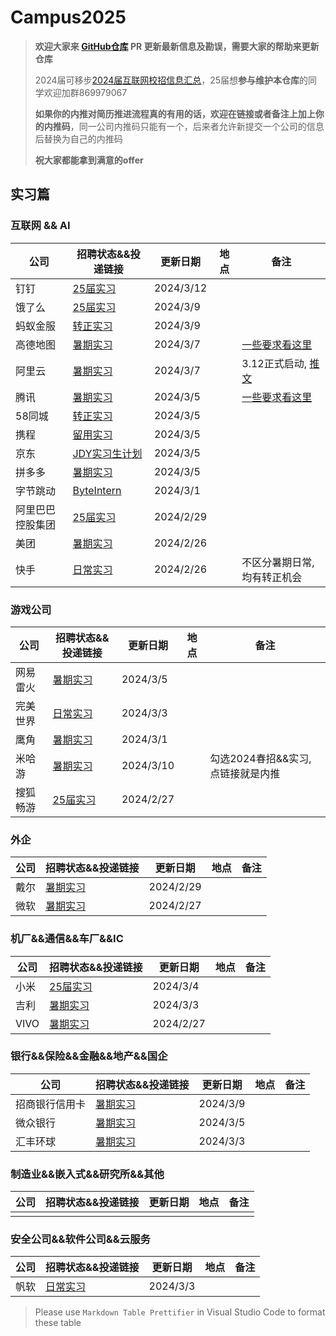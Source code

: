 # Campus2025

> **欢迎大家来 [GitHub仓库](https://github.com/NAOSI-DLUT/Campus2025) PR 更新最新信息及勘误，需要大家的帮助来更新仓库**
>
> 2024届可移步[2024届互联网校招信息汇总](https://campus2024.top/)，25届想**参与维护本仓库**的同学欢迎加群869979067
>
> **如果你的内推对简历推进流程真的有用的话，欢迎在链接或者备注上加上你的内推码**，同一公司内推码只能有一个，后来者允许新提交一个公司的信息后替换为自己的内推码
>
> **祝大家都能拿到满意的offer**

## 实习篇

### 互联网 && AI

| 公司             | 招聘状态&&投递链接                                                                                                                                                                | 更新日期  | 地点 | 备注                                                                              |
|----------------|-----------------------------------------------------------------------------------------------------------------------------------------------------------------------------------|-----------|------|-----------------------------------------------------------------------------------|
| 钉钉         | [25届实习](https://talent.dingtalk.com/campus/position-list?campusType=internship&lang=zh)  | 2024/3/12  |      | |
| 饿了么         | [25届实习](https://talent.ele.me/campus/position-list?campusType=internship&lang=zh)  | 2024/3/9  |      | |
| 蚂蚁金服         | [转正实习](https://talent.antgroup.com/campus-full-list)  | 2024/3/9  |      | |
| 高德地图         | [暑期实习](https://talent.amap.com/campus/position-list?campusType=internship&lang=zh)                                                                                            | 2024/3/7  |      | [一些要求看这里](https://talent.amap.com/campus/notice?code=1&lang=zh&tab=notice) |
| 阿里云           | [暑期实习](https://careers.aliyun.com/home?lang=zh)                                                                                                                               | 2024/3/7  |      | 3.12正式启动, [推文](https://mp.weixin.qq.com/s/RRsKUjQjrsoybyATofFaoQ)           |
| 腾讯             | [暑期实习](https://join.qq.com/post.html?query=p_2)                                                                                                                               | 2024/3/5  |      | [一些要求看这里](https://join.qq.com/detail.html?id=270)                          |
| 58同城           | [转正实习](https://campus.58.com/campus/jobs)                                                                                                                                     | 2024/3/5  |      |                                                                                   |
| 携程             | [留用实习](https://app.mokahr.com/campus-recruitment/trip/37757?sourceToken=60db9f675d5b58f868aa5dd97721a7aa#/jobs?project%5B0%5D=100054752&page=1&anchorName=jobsList)           | 2024/3/5  |      |                                                                                   |
| 京东             | [JDY实习生计划](https://campus.jd.com/#/jobs?selProjects=45)                                                                                                                      | 2024/3/5  |      |                                                                                   |
| 拼多多           | [暑期实习](https://careers.pinduoduo.com/campus/m/pages/index/index?type=train)                                                                                                   | 2024/3/5  |      |                                                                                   |
| 字节跳动         | [ByteIntern](https://jobs.bytedance.com/campus/position?keywords=&category=&location=&project=7194661126919358757&type=3&job_hot_flag=&current=1&limit=10&functionCategory=&tag=) | 2024/3/1  |      |                                                                                   |
| 阿里巴巴控股集团 | [25届实习](https://talent-holding.alibaba.com/campus/position-list?campusType=internship&lang=zh)                                                                                 | 2024/2/29 |      |                                                                                   |
| 美团             | [暑期实习](https://zhaopin.meituan.com/web/campus?hiringType=2_2)                                                                                                                 | 2024/2/26 |      |                                                                                   |
| 快手             | [日常实习](https://zhaopin.kuaishou.cn/recruit/e/#/official/trainee/?workLocationCode=domestic)                                                                                   | 2024/2/26 |      | 不区分暑期日常,均有转正机会                                                       |                                                                                |



### 游戏公司

| 公司     | 招聘状态&&投递链接                                                                                     | 更新日期  | 地点 | 备注                               |
|--------|-----------------------------------------------------------------------------------------------------|-----------|------|------------------------------------|
| 网易雷火 | [暑期实习](https://leihuo.163.com/campus/#/intern)                                                     | 2024/3/5  |      |                                    |
| 完美世界 | [日常实习](https://careersite.tupu360.com/wanmei/position/index?recruitmentType=INTERNSHIPRECRUITMENT) | 2024/3/3  |      |                                    |
| 鹰角     | [暑期实习](https://campus.hypergryph.com/campus_apply/hypergryph/26326/#/)                             | 2024/3/1  |      |                                    |
| 米哈游   | [暑期实习](https://jobs.mihoyo.com/?sharePageId=37496&recommendationCode=OHLJ9&isRecommendation=true#/campus/position)                                                  | 2024/3/10 |      | 勾选2024春招&&实习, 点链接就是内推 |
| 搜狐畅游 | [25届实习](https://app.mokahr.com/campus-recruitment/cyou-inc/42233?recommendCode=DSGUrJ34#/jobs)      | 2024/2/27 |      |                                    |

### 外企

| 公司 | 招聘状态&&投递链接                                                           | 更新日期  | 地点 | 备注 |
|----|--------------------------------------------------------------------------|-----------|------|------|
| 戴尔 | [暑期实习](https://chinajobs.dell.com/%e7%b1%bb%e5%88%ab/jobs/25848/63696/1) | 2024/2/29 |      |      |
| 微软 | [暑期实习](https://jobs.careers.microsoft.com/global/en/search?lc=China)     | 2024/2/27 |      |      |


### 机厂&&通信&&车厂&&IC

| 公司 | 招聘状态&&投递链接                                                                                                                                                                          | 更新日期  | 地点 | 备注 |
|------|------------------------------------------------------------------------------------------------------------------------------------------------------------------------------------------|-----------|------|------|
| 小米 | [25届实习](https://xiaomi.jobs.f.mioffice.cn/internship/?keywords=&category=&location=&project=7330517396822163565&type=&job_hot_flag=&current=1&limit=10&functionCategory=&spread=6AA3R7B) | 2024/3/4  |      |      |
| 吉利 | [暑期实习](https://campus.geely.com/#/jobs?commitment%5B0%5D=%E5%AE%9E%E4%B9%A0&page=1&anchorName=jobsList)                                                                                 | 2024/3/3  |      |      |
| VIVO | [暑期实习](https://hr.vivo.com/wt/vivo/web/templet1000/index/corpwebPosition1000vivo!gotoPostListForAjax?brandCode=1&useForm=0&recruitType=12&showComp=true)                                | 2024/2/27 |      |      |


### 银行&&保险&&金融&&地产&&国企

| 公司     | 招聘状态&&投递链接                                                                                                             | 更新日期 | 地点 | 备注 |
|--------|----------------------------------------------------------------------------------------------------------------------------|----------|------|------|
| 招商银行信用卡         | [暑期实习](https://career.cmbchina.com/positionlist/DF94FD6D-26D3-4A19-9E69-577C4BA1DE82)  | 2024/3/9  |      | |
| 微众银行 | [暑期实习](https://campus.webank.com/m/campus-recruitment/webankhr/18005/#/page/%E5%AE%9E%E4%B9%A0%E7%94%9F%E8%AE%A1%E5%88%92) | 2024/3/5 |      |      |
| 汇丰环球 | [暑期实习](https://www.hsbc.com/careers)                                                                                       | 2024/3/3 |      |      |


### 制造业&&嵌入式&&研究所&&其他

| 公司 | 招聘状态&&投递链接 | 更新日期 | 地点 | 备注 |
|------|--------------------|----------|------|------|
|      |                    |          |      |      |


### 安全公司&&软件公司&&云服务

| 公司 | 招聘状态&&投递链接                    | 更新日期 | 地点 | 备注 |
|----|-----------------------------------|----------|------|------|
| 帆软 | [日常实习](https://join.fanruan.com/) | 2024/3/3 |      |      |

> Please use `Markdown Table Prettifier` in Visual Studio Code to format these table
